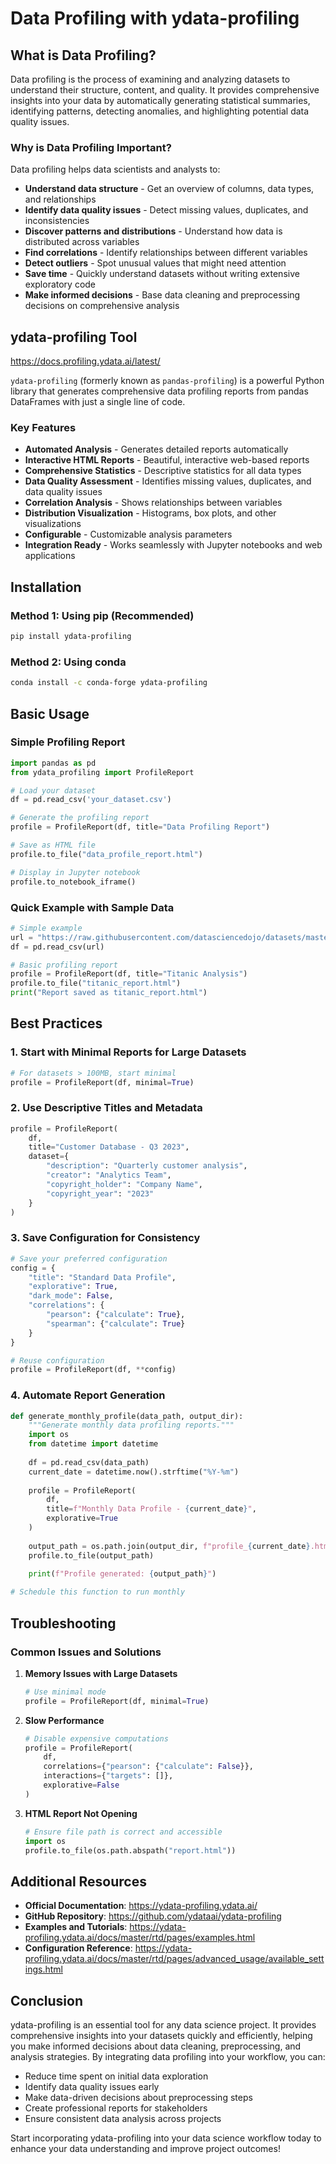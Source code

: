 # Data Profiling with ydata-profiling

## What is Data Profiling?

Data profiling is the process of examining and analyzing datasets to understand their structure, content, and quality. It provides comprehensive insights into your data by automatically generating statistical summaries, identifying patterns, detecting anomalies, and highlighting potential data quality issues.

### Why is Data Profiling Important?

Data profiling helps data scientists and analysts to:

- **Understand data structure** - Get an overview of columns, data types, and relationships
- **Identify data quality issues** - Detect missing values, duplicates, and inconsistencies
- **Discover patterns and distributions** - Understand how data is distributed across variables
- **Find correlations** - Identify relationships between different variables
- **Detect outliers** - Spot unusual values that might need attention
- **Save time** - Quickly understand datasets without writing extensive exploratory code
- **Make informed decisions** - Base data cleaning and preprocessing decisions on comprehensive analysis

## ydata-profiling Tool

https://docs.profiling.ydata.ai/latest/

`ydata-profiling` (formerly known as `pandas-profiling`) is a powerful Python library that generates comprehensive data profiling reports from pandas DataFrames with just a single line of code.

### Key Features

- **Automated Analysis** - Generates detailed reports automatically
- **Interactive HTML Reports** - Beautiful, interactive web-based reports
- **Comprehensive Statistics** - Descriptive statistics for all data types
- **Data Quality Assessment** - Identifies missing values, duplicates, and data quality issues
- **Correlation Analysis** - Shows relationships between variables
- **Distribution Visualization** - Histograms, box plots, and other visualizations
- **Configurable** - Customizable analysis parameters
- **Integration Ready** - Works seamlessly with Jupyter notebooks and web applications

## Installation

### Method 1: Using pip (Recommended)

```bash
pip install ydata-profiling
```

### Method 2: Using conda

```bash
conda install -c conda-forge ydata-profiling
```

## Basic Usage

### Simple Profiling Report

```python
import pandas as pd
from ydata_profiling import ProfileReport

# Load your dataset
df = pd.read_csv('your_dataset.csv')

# Generate the profiling report
profile = ProfileReport(df, title="Data Profiling Report")

# Save as HTML file
profile.to_file("data_profile_report.html")

# Display in Jupyter notebook
profile.to_notebook_iframe()
```

### Quick Example with Sample Data

```python
# Simple example 
url = "https://raw.githubusercontent.com/datasciencedojo/datasets/master/titanic.csv"
df = pd.read_csv(url)

# Basic profiling report
profile = ProfileReport(df, title="Titanic Analysis")
profile.to_file("titanic_report.html")
print("Report saved as titanic_report.html")
```

## Best Practices

### 1. Start with Minimal Reports for Large Datasets

```python
# For datasets > 100MB, start minimal
profile = ProfileReport(df, minimal=True)
```

### 2. Use Descriptive Titles and Metadata

```python
profile = ProfileReport(
    df,
    title="Customer Database - Q3 2023",
    dataset={
        "description": "Quarterly customer analysis",
        "creator": "Analytics Team",
        "copyright_holder": "Company Name",
        "copyright_year": "2023"
    }
)
```

### 3. Save Configuration for Consistency

```python
# Save your preferred configuration
config = {
    "title": "Standard Data Profile",
    "explorative": True,
    "dark_mode": False,
    "correlations": {
        "pearson": {"calculate": True},
        "spearman": {"calculate": True}
    }
}

# Reuse configuration
profile = ProfileReport(df, **config)
```

### 4. Automate Report Generation

```python
def generate_monthly_profile(data_path, output_dir):
    """Generate monthly data profiling reports."""
    import os
    from datetime import datetime
    
    df = pd.read_csv(data_path)
    current_date = datetime.now().strftime("%Y-%m")
    
    profile = ProfileReport(
        df,
        title=f"Monthly Data Profile - {current_date}",
        explorative=True
    )
    
    output_path = os.path.join(output_dir, f"profile_{current_date}.html")
    profile.to_file(output_path)
    
    print(f"Profile generated: {output_path}")

# Schedule this function to run monthly
```

## Troubleshooting

### Common Issues and Solutions

1. **Memory Issues with Large Datasets**
   ```python
   # Use minimal mode
   profile = ProfileReport(df, minimal=True)
   ```

2. **Slow Performance**
   ```python
   # Disable expensive computations
   profile = ProfileReport(
       df,
       correlations={"pearson": {"calculate": False}},
       interactions={"targets": []},
       explorative=False
   )
   ```

3. **HTML Report Not Opening**
   ```python
   # Ensure file path is correct and accessible
   import os
   profile.to_file(os.path.abspath("report.html"))
   ```

## Additional Resources

- **Official Documentation**: https://ydata-profiling.ydata.ai/
- **GitHub Repository**: https://github.com/ydataai/ydata-profiling
- **Examples and Tutorials**: https://ydata-profiling.ydata.ai/docs/master/rtd/pages/examples.html
- **Configuration Reference**: https://ydata-profiling.ydata.ai/docs/master/rtd/pages/advanced_usage/available_settings.html

## Conclusion

ydata-profiling is an essential tool for any data science project. It provides comprehensive insights into your datasets quickly and efficiently, helping you make informed decisions about data cleaning, preprocessing, and analysis strategies. By integrating data profiling into your workflow, you can:

- Reduce time spent on initial data exploration
- Identify data quality issues early
- Make data-driven decisions about preprocessing steps
- Create professional reports for stakeholders
- Ensure consistent data analysis across projects

Start incorporating ydata-profiling into your data science workflow today to enhance your data understanding and improve project outcomes!